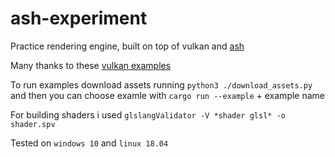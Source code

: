 # ash-experiment


Practice rendering engine, built on top of vulkan and [ash](https://github.com/MaikKlein/ash)

Many thanks to these [vulkan examples](https://github.com/unknownue/vulkan-tutorial-rust)


To run examples download assets running `python3 ./download_assets.py`  
and then you can choose examle with 
`cargo run --example` + example name 


For building shaders i used `glslangValidator -V *shader glsl* -o shader.spv`

Tested on `windows 10` and `linux 18.04`
